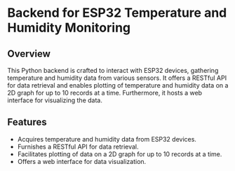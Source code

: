 # Backend for ESP32 Temperature and Humidity Monitoring

## Overview

This Python backend is crafted to interact with ESP32 devices, gathering temperature and humidity data from various sensors. It offers a RESTful API for data retrieval and enables plotting of temperature and humidity data on a 2D graph for up to 10 records at a time. Furthermore, it hosts a web interface for visualizing the data.

## Features

- Acquires temperature and humidity data from ESP32 devices.
- Furnishes a RESTful API for data retrieval.
- Facilitates plotting of data on a 2D graph for up to 10 records at a time.
- Offers a web interface for data visualization.
